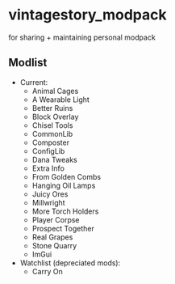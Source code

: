 # vintagestory_modpack
for sharing + maintaining personal modpack

## Modlist
   - Current:
       + Animal Cages
       + A Wearable Light
       + Better Ruins
       + Block Overlay
       + Chisel Tools
       + CommonLib
       + Composter
       + ConfigLib
       + Dana Tweaks
       + Extra Info
       + From Golden Combs
       + Hanging Oil Lamps
       + Juicy Ores
       + Millwright
       + More Torch Holders
       + Player Corpse
       + Prospect Together
       + Real Grapes
       + Stone Quarry
       + ImGui
   - Watchlist (depreciated mods):
       + Carry On
